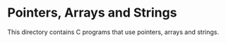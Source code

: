 # Pointers, Arrays and Strings

This directory contains C programs that use pointers, arrays and strings.
